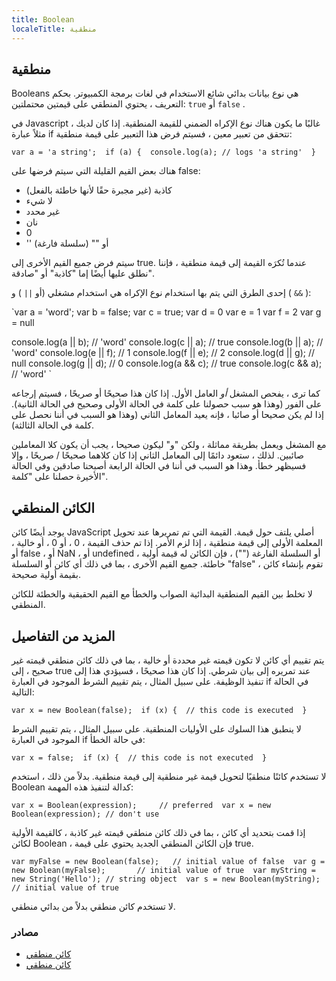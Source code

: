 ```yaml
---
title: Boolean
localeTitle: منطقية
---
```

## منطقية

Booleans هي نوع بيانات بدائي شائع الاستخدام في لغات برمجة الكمبيوتر. بحكم التعريف ، يحتوي المنطقي على قيمتين محتملتين: `true` أو `false` .

في Javascript ، غالبًا ما يكون هناك نوع الإكراه الضمني للقيمة المنطقية. إذا كان لديك مثلاً عبارة if تتحقق من تعبير معين ، فسيتم فرض هذا التعبير على قيمة منطقية:

 `var a = 'a string'; 
 if (a) { 
  console.log(a); // logs 'a string' 
 } 
` 

هناك بعض القيم القليلة التي سيتم فرضها على false:

*   كاذبة (غير مجبرة حقًا لأنها خاطئة بالفعل)
*   لا شيء
*   غير محدد
*   نان
*   0
*   '' أو "" (سلسلة فارغة)

سيتم فرض جميع القيم الأخرى إلى true. عندما تُكرَه القيمة إلى قيمة منطقية ، فإننا نطلق عليها أيضًا إما "كاذبة" أو "صادقة".

إحدى الطرق التي يتم بها استخدام نوع الإكراه هي استخدام مشغلي (أو `||` ) و ( `&&` ):

 `var a = 'word'; 
 var b = false; 
 var c = true; 
 var d = 0 
 var e = 1 
 var f = 2 
 var g = null 
 
 console.log(a || b); // 'word' 
 console.log(c || a); // true 
 console.log(b || a); // 'word' 
 console.log(e || f); // 1 
 console.log(f || e); // 2 
 console.log(d || g); // null 
 console.log(g || d); // 0 
 console.log(a && c); // true 
 console.log(c && a); // 'word' 
` 

كما ترى ، يفحص المشغل _أو_ العامل الأول. إذا كان هذا صحيحًا أو صريحًا ، فسيتم إرجاعه على الفور (وهذا هو سبب حصولنا على كلمة في الحالة الأولى وصحيح في الحالة الثانية). إذا لم يكن صحيحا أو صائبا ، فإنه يعيد المعامل الثاني (وهذا هو السبب في أننا نحصل على كلمة في الحالة الثالثة).

مع المشغل ويعمل بطريقة مماثلة ، ولكن "و" ليكون صحيحا ، يجب أن يكون كلا المعاملين صائبين. لذلك ، ستعود دائمًا إلى المعامل الثاني إذا كان كلاهما صحيحًا / صريحًا ، وإلا فسيظهر خطأ. وهذا هو السبب في أننا في الحالة الرابعة أصبحنا صادقين وفي الحالة الأخيرة حصلنا على "كلمة".

## الكائن المنطقي

يوجد أيضًا كائن JavaScript أصلي يلتف حول قيمة. القيمة التي تم تمريرها عند تحويل المعلمة الأولى إلى قيمة منطقية ، إذا لزم الأمر. إذا تم حذف القيمة ، 0 ، أو 0 ، أو خالية ، أو false ، أو NaN ، أو undefined ، أو السلسلة الفارغة ("") ، فإن الكائن له قيمة أولية خاطئة. جميع القيم الأخرى ، بما في ذلك أي كائن أو السلسلة "false" ، تقوم بإنشاء كائن بقيمة أولية صحيحة.

لا تخلط بين القيم المنطقية البدائية الصواب والخطأ مع القيم الحقيقية والخطئة للكائن المنطقي.

## المزيد من التفاصيل

يتم تقييم أي كائن لا تكون قيمته غير محددة أو خالية ، بما في ذلك كائن منطقي قيمته غير صحيح ، إلى true عند تمريره إلى بيان شرطي. إذا كان هذا صحيحًا ، فسيؤدي هذا إلى تنفيذ الوظيفة. على سبيل المثال ، يتم تقييم الشرط الموجود في العبارة if في الحالة التالية:

 `var x = new Boolean(false); 
 if (x) { 
  // this code is executed 
 } 
` 

لا ينطبق هذا السلوك على الأوليات المنطقية. على سبيل المثال ، يتم تقييم الشرط الموجود في العبارة if في حالة الخطأ:

 `var x = false; 
 if (x) { 
  // this code is not executed 
 } 
` 

لا تستخدم كائنًا منطقيًا لتحويل قيمة غير منطقية إلى قيمة منطقية. بدلاً من ذلك ، استخدم Boolean كدالة لتنفيذ هذه المهمة:

 `var x = Boolean(expression);     // preferred 
 var x = new Boolean(expression); // don't use 
` 

إذا قمت بتحديد أي كائن ، بما في ذلك كائن منطقي قيمته غير كاذبة ، كالقيمة الأولية لكائن Boolean ، فإن الكائن المنطقي الجديد يحتوي على قيمة true.

 `var myFalse = new Boolean(false);   // initial value of false 
 var g = new Boolean(myFalse);       // initial value of true 
 var myString = new String('Hello'); // string object 
 var s = new Boolean(myString);      // initial value of true 
` 

لا تستخدم كائن منطقي بدلاً من بدائي منطقي.

### مصادر

*   [كائن منطقي](https://developer.mozilla.org/en-US/docs/Web/JavaScript/Reference/Global_Objects/Boolean)
*   [كائن منطقي](https://docs.oracle.com/javase/7/docs/api/java/lang/Boolean.html)
